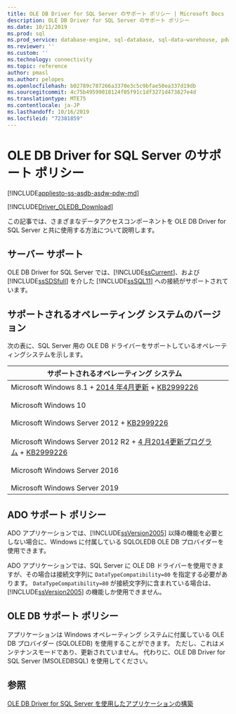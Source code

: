 ```yaml
---
title: OLE DB Driver for SQL Server のサポート ポリシー | Microsoft Docs
description: OLE DB Driver for SQL Server のサポート ポリシー
ms.date: 10/11/2019
ms.prod: sql
ms.prod_service: database-engine, sql-database, sql-data-warehouse, pdw
ms.reviewer: ''
ms.custom: ''
ms.technology: connectivity
ms.topic: reference
author: pmasl
ms.author: pelopes
ms.openlocfilehash: b02789c787266a3370e3c5c9bfae50ea337d19db
ms.sourcegitcommit: 4c75b49599018124f05f91c1df3271d473827e4d
ms.translationtype: MTE75
ms.contentlocale: ja-JP
ms.lasthandoff: 10/16/2019
ms.locfileid: "72381859"
---
```

# <a name="support-policies-for-ole-db-driver-for-sql-server"></a>OLE DB Driver for SQL Server のサポート ポリシー
[!INCLUDE[appliesto-ss-asdb-asdw-pdw-md](../../../includes/appliesto-ss-asdb-asdw-pdw-md.md)]

[!INCLUDE[Driver_OLEDB_Download](../../../includes/driver_oledb_download.md)]

  この記事では、さまざまなデータアクセスコンポーネントを OLE DB Driver for SQL Server と共に使用する方法について説明します。  

## <a name="server-support"></a>サーバー サポート  
 OLE DB Driver for SQL Server では、[!INCLUDE[ssCurrent](../../../includes/sscurrent-md.md)]、および [!INCLUDE[ssSDSfull](../../../includes/sssdsfull-md.md)] を介した [!INCLUDE[ssSQL11](../../../includes/sssql11-md.md)] への接続がサポートされています。

## <a name="supported-operating-system-versions"></a>サポートされるオペレーティング システムのバージョン  
 次の表に、SQL Server 用の OLE DB ドライバーをサポートしているオペレーティングシステムを示します。  

| サポートされるオペレーティング システム |  |
|--------------------------------------|---------------------------------|   
| Microsoft Windows 8.1 + [2014 年4月更新](https://go.microsoft.com/fwlink/?linkid=2073785) + [KB2999226](https://go.microsoft.com/fwlink/?linkid=2074061)<br /><br />Microsoft Windows 10<br /><br /> Microsoft Windows Server 2012 + [KB2999226](https://go.microsoft.com/fwlink/?linkid=2074061)<br /><br />Microsoft Windows Server 2012 R2 + [4 月2014更新プログラム](https://go.microsoft.com/fwlink/?linkid=2073785) + [KB2999226](https://go.microsoft.com/fwlink/?linkid=2074061)<br /><br />Microsoft Windows Server 2016<br /><br />Microsoft Windows Server 2019 |  |


## <a name="ado-support-policies"></a>ADO サポート ポリシー  
 ADO アプリケーションでは、[!INCLUDE[ssVersion2005](../../../includes/ssversion2005-md.md)] 以降の機能を必要としない場合に、Windows に付属している SQLOLEDB OLE DB プロバイダーを使用できます。  

 ADO アプリケーションでは、SQL Server に OLE DB ドライバーを使用できますが、その場合は接続文字列に `DataTypeCompatibility=80` を指定する必要があります。 `DataTypeCompatibility=80` が接続文字列に含まれている場合は、[!INCLUDE[ssVersion2005](../../../includes/ssversion2005-md.md)] の機能しか使用できません。  

## <a name="ole-db-support-policies"></a>OLE DB サポート ポリシー  
アプリケーションは Windows オペレーティング システムに付属している OLE DB プロバイダー (SQLOLEDB) を使用することができます。 ただし、これはメンテナンスモードであり、更新されていません。 代わりに、OLE DB Driver for SQL Server (MSOLEDBSQL) を使用してください。

## <a name="see-also"></a>参照  
 [OLE DB Driver for SQL Server を使用したアプリケーションの構築](../../oledb/applications/building-applications-with-oledb-driver-for-sql-server.md)   

